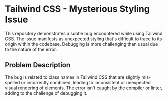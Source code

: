# Tailwind CSS - Mysterious Styling Issue

This repository demonstrates a subtle bug encountered while using Tailwind CSS. The issue manifests as unexpected styling that's difficult to trace to its origin within the codebase.  Debugging is more challenging than usual due to the nature of the error.

## Problem Description

The bug is related to class names in Tailwind CSS that are slightly mis-spelled or incorrectly combined, leading to inconsistent or unexpected visual rendering of elements.  The error isn't caught by the compiler or linter, adding to the challenge of debugging it. 